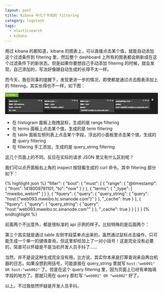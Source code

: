 ```yaml
---
layout: post
title: Kibana 中几个不同的 filtering
category: logstash
tags:
  - elasticsearch
  - kibana
---
```


用过 kibana 的都知道，kibana 的图表上，可以直接点击某个值，就能自动添加这个过滤条件到 filtering 里，然后整个 dashboard 上所有的图表都会刷新成在这个过滤条件下的新状态。但是如果你要想自己手动添加 filtering 的时候，就会发现，自己添加的，写法好像跟自动生成的长得不太一样。

而今天，我在同事的提醒下，发现更进一步的情况，即使都是通过点击图表添加上的 filtering，其实长得也不一样，如下图：

![](/images/uploads/filterings.png)

* 在 histogram 面板上拖拽鼠标，生成的是 range filtering
* 在 terms 面板上点击某个值，生成的是 term filtering
* 在 table 面板左侧列表上点击某个字段，浮出的小面板里点击某个值，生成的是 query filtering
* 在 filtering 手工添加，生成的是 query_string filtering

这几个页面上的不同，反应在实际的请求 JSON 里又有什么区别呢？

我们可以点开面板右上角的 inspect 按钮看生成的 curl 命令。其中 filtering 部分如下：

{% highlight json %}
    "filter": {
      "bool": {
        "must": [
          {
            "range": {
              "@timestamp": {
                "from": 1418009781101,
                "to": "now"
              }
            }
          },
          {
            "terms": {
              "_type": [
                "mweibo_webinf"
              ]
            }
          },
          {
            "fquery": {
              "query": {
                "query_string": {
                  "query": "host:(\"web093.mweibo.tc.sinanode.com\")"
                }
              },
              "_cache": true
            }
          },
          {
            "fquery": {
              "query": {
                "query_string": {
                  "query": "host:\"web093.mweibo.tc.sinanode.com\""
                }
              },
              "_cache": true
            }
          }
        ]
      }
    }
{% endhighlight %}

前面两个不出意外，都是很标准的 api 示例的样子。比较特殊的是后面两个：

第三个其实就是通过 table 左侧字段菜单点出来的，虽然通过鼠标点击操作，只可能生成一个单一的键值查询，但这里却给加上了一对小括号！这是完全没有必要的，简直可以怀疑是不是当初开发人员手抖了……

当然，并不是说这种生成完全没有用。比方说，其实你本来是打算查询来自两台机器的日志。如果没想到用括号，可能直接在 query_string 里就写 `host:"web001" OR host:"web002"` 了。但是在这个 query filtering 里，因为页面上已经有单独填字段的地方了。那就只用在 query 那栏写 `"web001" OR "web002"` 好了。

以上。不过我依然怀疑是开发人员手抖。
